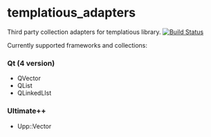 # templatious_adapters

Third party collection adapters for templatious library.
[![Build Status](https://travis-ci.org/davidkazlauskas/templatious_adapters.svg?branch=master)](https://travis-ci.org/davidkazlauskas/templatious_adapters)

Currently supported frameworks and collections:

### Qt (4 version)
- QVector
- QList
- QLinkedLIst

### Ultimate++
- Upp::Vector

